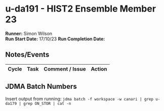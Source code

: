 # u-da191 - HIST2 Ensemble Member 23

**Runner:**  Simon Wilson  
**Run Start Date:** 17/10/23
**Run Completion Date:**  

## Notes/Events

| Cycle | Task | Comment / Issue | Action |
| ---   | ---  | ---             | ---    |

## JDMA Batch Numbers

Insert output from running: `jdma batch -f workspace -w canari | grep u-da179 | grep ON_STOR | cat -n`
